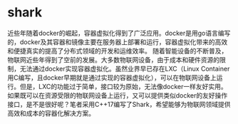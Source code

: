 # shark
近些年随着docker的崛起，容器虚拟化得到了广泛应用。docker是用go语言编写的，docker及其容器和镜像主要在服务器上部署和运行，容器虚拟化带来的高效和便捷真实的提高了分布式领域的开发和运维效率。
随着智能设备的不断普及，物联网近些年得到了空前的发展。大多数物联网设备，由于成本和硬件资源的限制，无法通过docker实现容器虚拟化。虽然业界早已存在LXC（Linux Container用C编写，且docker早期就是通过实现的容器虚拟化），可以在物联网设备上运行。但是，LXC的功能过于简单，接口较为原始，无法像docker一样友好实用。
如果既可以在资源受限的物联网设备上运行，又可以提供类似docker的友好操作接口，是不是很好呢？笔者采用C++17编写了Shark，希望能够为物联网领域提供高效和成本的容器化解决方案。

